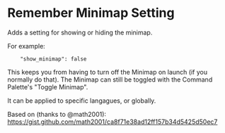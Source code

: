 # Remember Minimap Setting

Adds a setting for showing or hiding the minimap.

For example:

```
    "show_minimap": false
```

This keeps you from having to turn off the Minimap on launch (if you normally do that).
The Minimap can still be toggled with the Command Palette's "Toggle Minimap".

It can be applied to specific langagues, or globally.

Based on (thanks to @math2001):
https://gist.github.com/math2001/ca8f71e38ad12ff157b34d5425d50ec7
